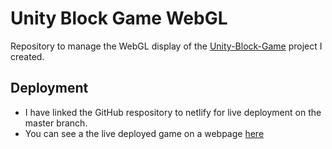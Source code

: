 # Unity Block Game WebGL

Repository to manage the WebGL display of the [Unity-Block-Game](https://github.com/conranpearce/Unity-Block-Game) project I created.

## Deployment
- I have linked the GitHub respository to netlify for live deployment on the master branch.
- You can see a the live deployed game on a webpage [here](https://block-game.netlify.app/)

